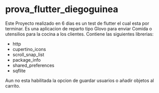 # prova_flutter_diegoguinea

Este Proyecto realizado en 6 dias es un test de flutter el cual esta por terminar.
Es una aplicacion de reparto tipo Glovo para enviar Comida o utensilios para la cocina a los clientes.
Contiene las siguientes librerias: 

- http
- cupertino_icons
- scroll_snap_list
- package_info
- shared_preferences
- sqflite

Aun no esta habilitada la opcion de guardar usuarios o añadir objetos al carrito.

